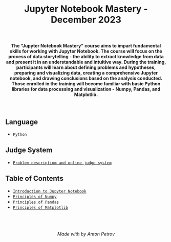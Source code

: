 <h1 align="center">Jupyter Notebook Mastery - December 2023</h1>

<br>

<h4 align="center">
The "Jupyter Notebook Mastery" course aims to impart fundamental skills for working with Jupyter Notebook. The course will focus on the process of data storytelling - the ability to extract knowledge from data and present it in an understandable and intuitive way. During the training, participants will learn about defining problems and hypotheses, preparing and visualizing data, creating a comprehensive Jupyter notebook, and drawing conclusions based on the analysis conducted. Those enrolled in the training will become familiar with basic Python libraries for data processing and visualization - Numpy, Pandas, and Matplotlib.
</h4>

<br>

<h2>Language</h2>

- `Python`

<h2>Judge System</h2>

- [`Problem descriptiom and online judge system`](https://judge.softuni.org/Contests/#!/List/ByCategory/470/Jupyter-Notebook)

<h2>Table of Contents</h2>

- [`Introduction to Jupyter Notebook`](https://github.com/tonytech83/Jupyter-Notebook-Mastery/tree/main/01_Introduction_to_Jupyter_Notebook)
- [`Principles of Numpy`](https://github.com/tonytech83/Jupyter-Notebook-Mastery/tree/main/02_Principles_of_Numpy)
- [`Principles of Pandas`](https://github.com/tonytech83/Jupyter-Notebook-Mastery/tree/main/03_Principles_of_Pandas)
- [`Principles of Matplotlib`](https://github.com/tonytech83/Jupyter-Notebook-Mastery/tree/main/04_Principles_of_Matplotlib)

<br/>
<br/>

<h6 align="center"> Made with by Anton Petrov </h6>